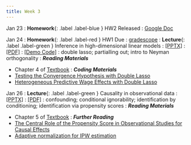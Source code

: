 ```yaml
---
title: Week 3
---
```


Jan 23
: **Homework**{: .label .label-blue } HW2 Released
  : [Google Doc](https://docs.google.com/document/d/1Pu9JfCyoOG-beTFZhlOh27w6f0k6vFPG82HhYAEbinI/edit?usp=sharing)

Jan 24
: **Homework**{: .label .label-red } HW1 Due
  : [gradescope](https://www.gradescope.com/courses/486969/)
: **Lecture**{: .label .label-green } Inference in high-dimensional linear models
  : [[PPTX]](https://github.com/stanford-msande228/winter23/raw/main/MSANDE228_Lecture5_Inference_in_High_Dimensional_Linear_Models.pptx)
  : [[PDF]](https://github.com/stanford-msande228/winter23/raw/main/MSANDE228_Lecture5_Inference_in_High_Dimensional_Linear_Models.pdf)
  : [[Demo Code]](https://github.com/stanford-msande228/winter23/blob/main/Lecture4-Demo.ipynb)
: double lasso; partialling out; intro to Neyman orthogonality
: ***Reading Materials***
- Chapter 4 of [Textbook](https://canvas.stanford.edu/courses/168439/files/folder/Readings)
: ***Coding Materials***
- [Testing the Convergence Hypothesis with Double Lasso](https://github.com/CausalAIBook/MetricsMLNotebooks/blob/main/PM2/convergence-hypothesis-double-lasso.ipynb)
- [Heterogeneous Predictive Wage Effects with Double Lasso](https://github.com/CausalAIBook/MetricsMLNotebooks/blob/main/PM2/python-heterogeneous-wage-effects.ipynb)

Jan 26
: **Lecture**{: .label .label-green } Causality in observational data
  : [[PPTX]](https://github.com/stanford-msande228/winter23/raw/main/MSANDE228_Lecture6_Causality_in_Observational_Data.pptx)
  : [[PDF]](https://github.com/stanford-msande228/winter23/raw/main/MSANDE228_Lecture6_Causality_in_Observational_Data.pdf)
: confounding; conditional ignorability; identification by conditioning; identification via propensity scores
: ***Reading Materials***
- Chapter 5 of [Textbook](https://canvas.stanford.edu/courses/168439/files/folder/Readings)
: ***Further Reading***
- [The Central Role of the Propensity Score in Observational Studies for Causal Effects](https://www.jstor.org/stable/2335942#metadata_info_tab_contents)
- [Adaptive normalization for IPW estimation](https://arxiv.org/abs/2106.07695)
